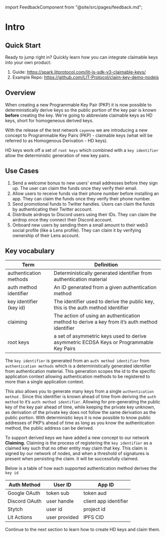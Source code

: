 import FeedbackComponent from "@site/src/pages/feedback.md";

# Intro

## Quick Start

Ready to jump right in? Quickly learn how you can integrate claimable keys into your own product:

1. Guide: https://spark.litprotocol.com/lit-js-sdk-v3-claimable-keys/
4. Example Repo: https://github.com/LIT-Protocol/claim-key-demo-nodejs

## Overview

When creating a new Programmable Key Pair (PKP) it is now possible to deterministically derive keys so the public portion of the key pair is known **before** creating the key. We're going to abbreviate claimable keys as HD keys, short for homogeneous derived keys. 

With the release of the test network `cayenne` we are introducing a new concept to Programmable Key Pairs (PKP) - claimable keys (what will be referred to as Homogenous Derivation - HD keys).

HD keys work off a set of `root keys` which combined with a `key identifier` allow the deterministic generation of new key pairs.

## Use Cases
1. Send a welcome bonus to new users' email addresses before they sign up. The user can claim the funds once they verify their email.
2. Allow users to receive funds via their phone number before installing an app. They can claim the funds once they verify their phone number.
3. Send promotional funds to Twitter handles. Users can claim the funds by authenticating their Twitter account.
4. Distribute airdrops to Discord users using their IDs. They can claim the airdrop once they connect their Discord account.
5. Onboard new users by sending them a small amount to their web3 social profile (like a Lens profile). They can claim it by verifying ownership of their Lens account.

## Key vocabulary 

| Term | Definition |
| --- | --- |
| authentication methods | Deterministically generated identifier from authentication material |
| auth method identifier | An ID generated from a given authentication method |
| key identifier (key id) | The identifier used to derive the public key, this is the auth method identifier |
| claiming | The action of using an authentication method to derive a key from it’s auth method identifier |
| root keys | a set of asymmetric keys used to derive asymmetric ECDSA Keys or Programmable Key Pairs |

The `key identifier` is generated from an `auth method identifier`  from `authentication methods` which is a deterministically generated identifier from authentication material. This generation scopes the id to the specific application context allowing authentication methods to be registered to more than a single application context. 

This also allows you to generate many keys from a single `authentication method` . Since this identifier is known ahead of time from deriving the  `auth method` to it’s `auth method identifier`.  Allowing for pre-generating the public key of the key pair ahead of time, while keeping the private key unknown, as derivation of the private key does not follow the same derivation as the public portion. 
With deterministic keys it is now possible to know public addresses of PKP’s ahead of time as long as you know the authentication method, the public address can be derived. 

To support derived keys we have added a new concept to our network **Claiming.**  Claiming is the process of registering the `key identifier` as a claimed key such that no other entity may claim that key.  This claim is signed by our network of nodes, and when a threshold of signatures is present when persisting the claim. it will be successfully claimed.


Below is a table of how each supported authentication method derives the `key id`

| Auth Method | User ID | App ID |
| --- | --- | --- |
| Google OAuth | token sub | token aud |
| Discord OAuth | user handle | client app identifier |
| Stytch | user id | project id |
| Lit Actions | user provided | IPFS CID |


Continue to the next section to learn how to create HD keys and claim them.

<FeedbackComponent/>
